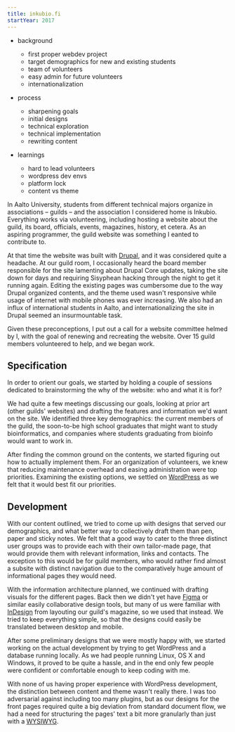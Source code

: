 ```yaml
---
title: inkubio.fi
startYear: 2017
---
```


- background

    - first proper webdev project
    - target demographics for new and existing students
    - team of volunteers
    - easy admin for future volunteers
    - internationalization

- process

    - sharpening goals
    - initial designs
    - technical exploration
    - technical implementation
    - rewriting content

- learnings
    - hard to lead volunteers
    - wordpress dev envs
    - platform lock
    - content vs theme

In Aalto University, students from different technical majors organize in
associations – guilds – and the association I considered home is Inkubio.
Everything works via volunteering, including hosting a website about the guild,
its board, officials, events, magazines, history, et cetera. As an aspiring
programmer, the guild website was something I eanted to contribute to.

At that time the website was built with [Drupal](https://new.drupal.org/home),
and it was considered quite a headache. At our guild room, I occasionally heard
the board member responsible for the site lamenting about Drupal Core updates,
taking the site down for days and requiring Sisyphean hacking through the night
to get it running again. Editing the existing pages was cumbersome due to the
way Drupal organized contents, and the theme used wasn't responsive while usage
of internet with mobile phones was ever increasing. We also had an influx of
international students in Aalto, and internationalizing the site in Drupal
seemed an insurmountable task.

Given these preconceptions, I put out a call for a website committee helmed by
I, with the goal of renewing and recreating the website. Over 15 guild members
volunteered to help, and we began work.

## Specification

In order to orient our goals, we started by holding a couple of sessions
dedicated to brainstorming the why of the website: who and what it is for?

We had quite a few meetings discussing our goals, looking at prior art (other
guilds' websites) and drafting the features and information we'd want on the
site. We identified three key demographics: the current members of the guild,
the soon-to-be high school graduates that might want to study bioinformatics,
and companies where students graduating from bioinfo would want to work in.

After finding the common ground on the contents, we started figuring out how to
actually implement them. For an organization of volunteers, we knew that
reducing maintenance overhead and easing administration were top priorities.
Examining the existing options, we settled on
[WordPress](https://wordpress.org/) as we felt that it would best fit our
priorities.

## Development

With our content outlined, we tried to come up with designs that served our
demographics, and what better way to collectively draft them than pen, paper and
sticky notes. We felt that a good way to cater to the three distinct user groups
was to provide each with their own tailor-made page, that would provide them
with relevant information, links and contacts. The exception to this would be
for guild members, who would rather find almost a subsite with distinct
navigation due to the comparatively huge amount of informational pages they
would need.

With the information architecture planned, we continued with drafting visuals
for the different pages. Back then we didn't yet have
[Figma](https://www.figma.com/) or similar easily collaborative design tools,
but many of us were familiar with
[InDesign](https://www.adobe.com/products/indesign.html) from layouting our
guild's magazine, so we used that instead. We tried to keep everything simple,
so that the designs could easily be translated between desktop and mobile.

After some preliminary designs that we were mostly happy with, we started
working on the actual development by trying to get WordPress and a database
running locally. As we had people running Linux, OS X and Windows, it proved to
be quite a hassle, and in the end only few people were confident or comfortable
enough to keep coding with me.

With none of us having proper experience with WordPress development, the
distinction between content and theme wasn't really there. I was too adversarial
against including too many plugins, but as our designs for the front pages
required quite a big deviation from standard document flow, we had a need for
structuring the pages' text a bit more granularly than just with a
[WYSIWYG](https://en.wikipedia.org/wiki/WYSIWYG).
